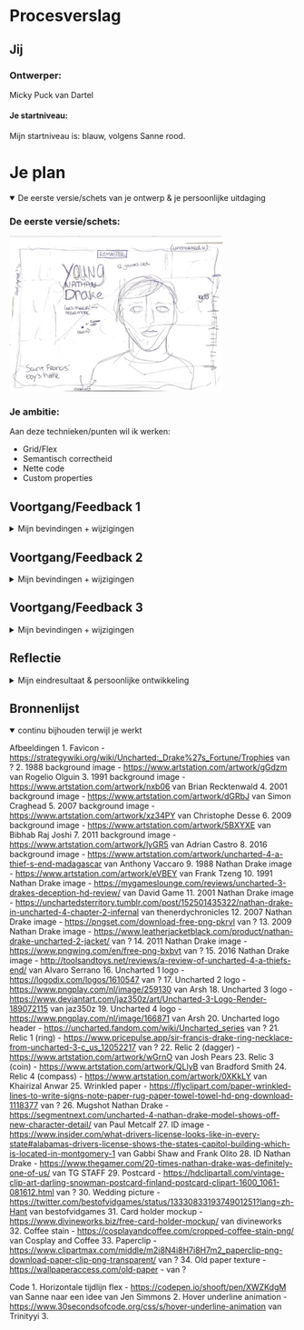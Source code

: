 # Procesverslag

## Jij

### Ontwerper:

Micky Puck van Dartel

#### Je startniveau:

Mijn startniveau is: blauw, volgens Sanne rood.

# Je plan

<details open>
  <summary>De eerste versie/schets van je ontwerp & je persoonlijke uitdaging</summary>

### De eerste versie/schets:

  <img src="readme-images/schets1.jpg" width="375px" alt="eerste versie/schets">

### Je ambitie:

  Aan deze technieken/punten wil ik werken:

-   Grid/Flex
-   Semantisch correctheid
-   Nette code
-   Custom properties

</details>

## Voortgang/Feedback 1

<details>
  <summary>Mijn bevindingen + wijzigingen</summary>

### Bevinding 1:

  <img src="readme-images/schets1.jpg" width="375px" alt="eerste schets">
  Jeremy leek het handig om ook de game te vermelden waar de Nathan Drake in voor komt en het jaartal.

#### oplossing:

  Ik heb dit nog niet gecodeerd, maar ga ik zeker proberen.

#### update:

  Ik heb het jaartal en de welke game het is op de cover gezet van elk jaartal, zodat je het meteen duidelijk ziet.

### Bevinding 2:

  Een parallax effect zou heel cool zijn om hier voor te gebruiken. Ook door de timeline rechts op de pagina.

#### oplossing:

  Ik heb dit nog niet gecodeerd, maar ga ik zeker proberen. Een parallax was al mijn idee, maar Jeremy had ook aangegeven dat ik dan de timeline rechts ook mee zou kunnen bewegen.

#### update:

  Dit idee heb ik niet meer toegepast, omdat ik mijn idee had veranderd. We mogen maar 1 pagina gebruiken en dit idee had is samen bedacht met nog een andere pagina waarin het goed zou werken. Toen Sanne de horizontale 'tijdlijn' liet zien, kreeg ik opeens ideeën om daar iets mee toen en dat heb ik dus uiteindelijk gedaan.

### Bevinding 3:

  <img src="readme-images/schets2.jpg" width="375px" alt="tweede schets">
  Omdat ik best weinig zou css'en en dat wel een doel is, zei Jeremy dat ik het kompas in css zou kunnen maken

#### oplossing:

  Ik heb dit nog niet gecodeerd, maar ga ik zeker proberen te doen!

#### update:

  Ik heb uiteindelijk geen kompas in mijn ontwerp gedaan. De wereldkaart viel weg en een kompas was überhaupt een extraatje.

### Bevinding 4:

  <img src="readme-images/ontwerp1.png" width="375px" alt="eerste eerste ontwerp">
  Sanne had aangegeven dat er maar 1 pagina mag zijn. Ik zou een popup kunnen gebruiken voor de 'tweede' pagina, maar dat leek mij niet heel handig, want ik wil dat de popup dan een soort pagina wordt en ik heb het idee dat dat veel te moeilijk zou worden.

#### oplossing:

  Deze pagina haal ik weg. Het wordt nu alleen de pagina die je ziet in mijn eerste schets. Die is ook meer advanced.

### Bevinding 5:

  Jeremy gaf aan dat ik misschien deze pagina in het klein zou kunnen weergeven op de andere pagina, sinds deze wegvalt. Zodat je weet waar de Nathan Drake zich bevind in de timeline.

#### oplossing:

  Ik heb dit nog niet gecodeerd, maar ga ik zeker proberen.

#### update:

  Ik heb de wereldkaart uiteindelijk uit mijn ontwerp gelaten, omdat het dan veel te vol werd op de website. Ook vond ik het niet meer veel toevoegen voor de tijdlijn, omdat hij veel reist.

</details>

## Voortgang/Feedback 2

<details>
  <summary>Mijn bevindingen + wijzigingen</summary>

### Bevinding 1:

  <img src="readme-images/responsiveness.png" width="375px" alt="responsiveness ontwerp">
  De website is nog niet helemaal responsive. De jaartallen blijven erg groot en bij een erg klein scherm overlappen de onderdelen raar over elkaar. - Zara

#### oplossing:

  Ik ga de jaartallen waarschijnlijk met een media query responsive maken. En ik ga mij niet heel erg focussen op kleinere schermen. Ik maak de website een beetje responsive, ook door tijd tekort.

#### update:

  Ik heb de jaartallen nu iets kleiner gemaakt, waardoor het op kleinere schermen er iets beter uit ziet.

### Bevinding 2:

  <img src="readme-images/contrast1.png" width="375px" alt="contrast donkere achtergrond">
  <img src="readme-images/contrast2.png" width="375px" alt="contrast lichtere achtergrond">
  Voor de teksten moet ik letten op het contrast. - Zara

#### oplossing:

  Ik heb het er ook met Sanne over gehad en ik ga nu een background toevoegen, voor beter contrast. Uncharted heeft 4 games met 4 verschillende menu stijlen. Ik ga die nu namaken en toevoegen aan de achtergrond van de tekst.

#### update:

  Door tijd tekort en omdat het best lelijk eruit ziet. Heel inconsistent. Heb ik nu een Uncharted 1 stijl achtergrond gekozen voor de tekst om het contrast beter te maken. Ook heb ik een drop shadow toegevoegd aan de tekst. Dit is heel gebruikelijk voor Uncharted.

### Bevinding 3:

  Nog meer commentaar in de code weergeven. - Zara

#### oplossing:

  Hier was ik nog niet aan toegekomen. Dit wilde ik zeker nog toepassen, niet alleen voor de voorwaarden maar ook voor mijzelf.

### Bevinding 4:

  Custom properties gebruiken. - Zara

#### oplossing:

  Hier was ik nog niet aan toegekomen. Omdat het een voorwaarde is, moet ik dit nog even doen!

### Bevinding 5:

  Ik zou ook nog de game vermelden welke Nathan Drake in welke game voorkomt. - Zara

#### oplossing:

  Ik heb het jaartal en de welke game het is op de cover gezet van elk jaartal, zodat je het meteen duidelijk ziet.

### Bevinding 6:

  Voor Sanne hoeft het niet perse, maar het is wel handig om nog voor een header te zorgen. Dit vind Google ook erg fijn.

#### oplossing:

  Omdat de tijdlijn fullscreen is, vind ik het erg lelijk om nog ergens een header toe te voegen. Ik heb dit opgelost om de header na een paar seconde te laten verdwijnen nadat je op de website komt, zodat je wel weet waar de website over gaat.

### Bevinding 7:

  <img src="readme-images/mapjevoorbeeld1.png" width="375px" alt="mapje 1988">
  <img src="readme-images/mapjevoorbeeld2.png" width="375px" alt="mapje 1991">
  De mapjes met de tekst die verschijnen zijn misschien een beetje te groot. - Zara

#### oplossing:

  Ik was al van plan het mapje wat kleiner te maken. De andere mapjes worden vervangen door andere voorwerpen.

</details>

## Voortgang/Feedback 3

<details>
  <summary>Mijn bevindingen + wijzigingen</summary>

### Bevinding 1:

  Nog even letten op toetsenbordnavigatie. - Ellen

#### oplossing:

  Dit moet ik inderdaad nog doen!

### Bevinding 2:

  Ik vind de tekst van de header onder het logo nog niet pakkend genoeg. - Mirte

#### oplossing:

  Als ik tijd genoeg heb dan ga ik kijken of ik daar wat aan kan doen.

</details>

## Reflectie

<details>
  <summary>Mijn eindresultaat & persoonlijke ontwikkeling</summary>

### Je uitkomst - karakteristiek screenshot(s):

  <img src="readme-images/dummy-plaatje.jpg" width="375px" alt="final ontwerp">

### Dit ging goed/Heb ik geleerd:

  Ik weet nu hoe ik custom properties moet gebruiken. Dat vind ik wel heel handig. Ik keek er eerst tegenop, maar het was uiteindelijk heel weinig werk. Dit kwam ook omdat ik erg weinig kleur heb gebruikt.

  Ook weet ik hoe je tabindex moet gebruiken. Net zoals bij de custom properties was ik bang dat dit heel veel werk zou zijn, maar nee.

  <img src="readme-images/dummy-plaatje.jpg" width="375px" alt="top">

### Dit was lastig/Is niet gelukt:

  Wereldkaart met locatie. Mij leek het leuk om ook op een wereldkaart te laten zien waar Nathan Drake zich in die game/jaar zich allemaal bevond. Omdat de tijdlijn vrij krap werd en ik het idee van het uitklappen van de pagina niet kon toevoegen heb ik dit idee uiteindelijk laten zitten.

  Het uitklappen van de pagina na het klikken op iets in de pagina. Dus dat je meer informatie te zien krijgt over Nathan Drake etc. Ik kwam er al snel achter dat dit te hoog gegrepen was voor mij (te moeilijk en te weinig tijd), dus heb ik het gelaten bij ‘read me’ en dat te linken naar de wiki page. (Te moeilijk en te weinig tijd)

  Als je op de relic klikt wilde ik eigenlijk ook dat je het sound effect hoorde als je een relic oppakt in Uncharted. Door tijd te kort heb ik dat niet meer kunnen toevoegen.

  Ik vond het heel lastig om de content in elk vakje te krijgen en goed uit te lijnen. Ook omdat het zoveel content is wat ik erin moest proppen als het ware.

  (Ik heb hier niet echt afbeeldingen om te laten zien)

</details>

## Bronnenlijst

<details open>
<summary>continu bijhouden terwijl je werkt</summary>

Afbeeldingen
1\. Favicon - <https://strategywiki.org/wiki/Uncharted:_Drake%27s_Fortune/Trophies> van ?
2\. 1988 background image - <https://www.artstation.com/artwork/gGdzm> van Rogelio Olguin
3\. 1991 background image - <https://www.artstation.com/artwork/nxb06> van Brian Recktenwald
4\. 2001 background image - <https://www.artstation.com/artwork/dGRbJ> van Simon Craghead
5\. 2007 background image - <https://www.artstation.com/artwork/xz34PY> van Christophe Desse
6\. 2009 background image - <https://www.artstation.com/artwork/5BXYXE> van Bibhab Raj Joshi
7\. 2011 background image - <https://www.artstation.com/artwork/lyGR5> van Adrian Castro
8\. 2016 background image - <https://www.artstation.com/artwork/uncharted-4-a-thief-s-end-madagascar> van Anthony Vaccaro
9\. 1988 Nathan Drake image - <https://www.artstation.com/artwork/eVBEY> van Frank Tzeng
10\. 1991 Nathan Drake image - <https://mygameslounge.com/reviews/uncharted-3-drakes-deception-hd-review/> van David Game
11\. 2001 Nathan Drake image - <https://unchartedsterritory.tumblr.com/post/152501435322/nathan-drake-in-uncharted-4-chapter-2-infernal> van thenerdychronicles
12\. 2007 Nathan Drake image - <https://pngset.com/download-free-png-pkrvl> van ?
13\. 2009 Nathan Drake image - <https://www.leatherjacketblack.com/product/nathan-drake-uncharted-2-jacket/> van ?
14\. 2011 Nathan Drake image - <https://www.pngwing.com/en/free-png-bxbvt> van ?
15\. 2016 Nathan Drake image - <http://toolsandtoys.net/reviews/a-review-of-uncharted-4-a-thiefs-end/> van Alvaro Serrano
16\. Uncharted 1 logo - <https://logodix.com/logos/1610547> van ?
17\. Uncharted 2 logo - <https://www.pngplay.com/nl/image/259130> van Arsh
18\. Uncharted 3 logo - <https://www.deviantart.com/jaz350z/art/Uncharted-3-Logo-Render-189072115> van jaz350z
19\. Uncharted 4 logo - <https://www.pngplay.com/nl/image/166871> van Arsh
20\. Uncharted logo header - <https://uncharted.fandom.com/wiki/Uncharted_series> van ?
21\. Relic 1 (ring) - <https://www.pricepulse.app/sir-francis-drake-ring-necklace-from-uncharted-3-c_us_12052217> van ?
22\. Relic 2 (dagger) - <https://www.artstation.com/artwork/wGrnO> van Josh Pears
23\. Relic 3 (coin) - <https://www.artstation.com/artwork/QLlyB> van Bradford Smith
24\. Relic 4 (compass) - <https://www.artstation.com/artwork/0XKkLY> van Khairizal Anwar
25\. Wrinkled paper - <https://flyclipart.com/paper-wrinkled-lines-to-write-signs-note-paper-rug-paper-towel-towel-hd-png-download-1118377> van ?
26\. Mugshot Nathan Drake - <https://segmentnext.com/uncharted-4-nathan-drake-model-shows-off-new-character-detail/> van Paul Metcalf
27\. ID image - <https://www.insider.com/what-drivers-license-looks-like-in-every-state#alabamas-drivers-license-shows-the-states-capitol-building-which-is-located-in-montgomery-1> van Gabbi Shaw and Frank Olito
28\. ID Nathan Drake - <https://www.thegamer.com/20-times-nathan-drake-was-definitely-one-of-us/> van TG STAFF
29\. Postcard - <https://hdclipartall.com/vintage-clip-art-darling-snowman-postcard-finland-postcard-clipart-1600_1061-081612.html> van ?
30\. Wedding picture - <https://twitter.com/bestofvidgames/status/1333083319374901251?lang=zh-Hant> van bestofvidgames
31\. Card holder mockup - <https://www.divineworks.biz/free-card-holder-mockup/> van divineworks
32\. Coffee stain - <https://cosplayandcoffee.com/cropped-coffee-stain-png/> van Cosplay and Coffee
33\. Paperclip - <https://www.clipartmax.com/middle/m2i8N4i8H7i8H7m2_paperclip-png-download-paper-clip-png-transparent/> van ?
34\. Old paper texture - <https://wallpaperaccess.com/old-paper> - van ?

Code
1\. Horizontale tijdlijn flex - <https://codepen.io/shooft/pen/XWZKdgM> van Sanne naar een idee van Jen Simmons
2\. Hover underline animation - <https://www.30secondsofcode.org/css/s/hover-underline-animation> van Trinityyi
3\.

</details>
